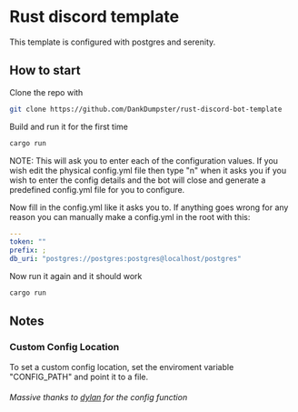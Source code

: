 # Rust discord template
This template is configured with postgres and serenity.

## How to start
Clone the repo with 
```bash
git clone https://github.com/DankDumpster/rust-discord-bot-template
```

Build and run it for the first time
```bash
cargo run
```
NOTE: This will ask you to enter each of the configuration values. If you wish edit the physical config.yml file then type "n" when it asks you if you wish to enter the config details and the bot will close and generate a predefined config.yml file for you to configure.

Now fill in the config.yml like it asks you to.
If anything goes wrong for any reason you can manually make a config.yml in the root with this:
```yaml
---
token: ""
prefix: ;
db_uri: "postgres://postgres:postgres@localhost/postgres"
```

Now run it again and it should work
```bash 
cargo run
```

## Notes
### Custom Config Location
To set a custom config location, set the enviroment variable "CONFIG_PATH" and point it to a file.

###### Massive thanks to [dylan](https://github.com/dylhack) for the config function
